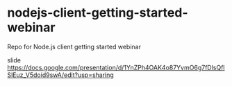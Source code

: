 # nodejs-client-getting-started-webinar
Repo for Node.js client getting started webinar


slide https://docs.google.com/presentation/d/1YnZPh4OAK4o87YvmO6g7fDlsQflSlEuz_V5doid9swA/edit?usp=sharing
